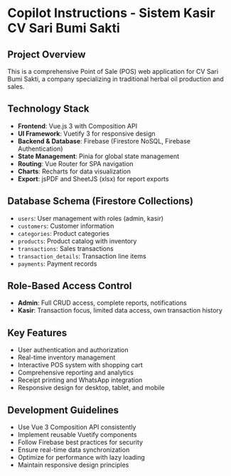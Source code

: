 # Copilot Instructions - Sistem Kasir CV Sari Bumi Sakti

<!-- Use this file to provide workspace-specific custom instructions to Copilot. For more details, visit https://code.visualstudio.com/docs/copilot/copilot-customization#_use-a-githubcopilotinstructionsmd-file -->

## Project Overview

This is a comprehensive Point of Sale (POS) web application for CV Sari Bumi Sakti, a company specializing in traditional herbal oil production and sales.

## Technology Stack

- **Frontend**: Vue.js 3 with Composition API
- **UI Framework**: Vuetify 3 for responsive design
- **Backend & Database**: Firebase (Firestore NoSQL, Firebase Authentication)
- **State Management**: Pinia for global state management
- **Routing**: Vue Router for SPA navigation
- **Charts**: Recharts for data visualization
- **Export**: jsPDF and SheetJS (xlsx) for report exports

## Database Schema (Firestore Collections)

- `users`: User management with roles (admin, kasir)
- `customers`: Customer information
- `categories`: Product categories
- `products`: Product catalog with inventory
- `transactions`: Sales transactions
- `transaction_details`: Transaction line items
- `payments`: Payment records

## Role-Based Access Control

- **Admin**: Full CRUD access, complete reports, notifications
- **Kasir**: Transaction focus, limited data access, own transaction history

## Key Features

- User authentication and authorization
- Real-time inventory management
- Interactive POS system with shopping cart
- Comprehensive reporting and analytics
- Receipt printing and WhatsApp integration
- Responsive design for desktop, tablet, and mobile

## Development Guidelines

- Use Vue 3 Composition API consistently
- Implement reusable Vuetify components
- Follow Firebase best practices for security
- Ensure real-time data synchronization
- Optimize for performance with lazy loading
- Maintain responsive design principles
